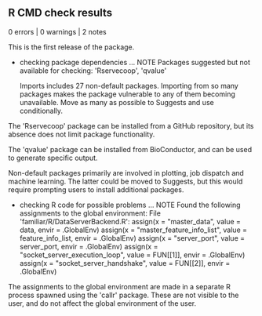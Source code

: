 ## R CMD check results

0 errors | 0 warnings | 2 notes

This is the first release of the package.

* checking package dependencies ... NOTE
    Packages suggested but not available for checking: 'Rservecoop', 'qvalue'
  
    Imports includes 27 non-default packages.
    Importing from so many packages makes the package vulnerable to any of
    them becoming unavailable.  Move as many as possible to Suggests and
    use conditionally.

The 'Rservecoop' package can be installed from a GitHub repository, but its
absence does not limit package functionality.

The 'qvalue' package can be installed from BioConductor, and can be used to
generate specific output.

Non-default packages primarily are involved in plotting, job dispatch and
machine learning. The latter could be moved to Suggests, but this would require
prompting users to install additional packages.

* checking R code for possible problems ... NOTE
    Found the following assignments to the global environment:
      File 'familiar/R/DataServerBackend.R':
      assign(x = "master_data", value = data, envir = .GlobalEnv)
      assign(x = "master_feature_info_list", value = feature_info_list, 
        envir = .GlobalEnv)
      assign(x = "server_port", value = server_port, envir = .GlobalEnv)
      assign(x = "socket_server_execution_loop", value = FUN[[1]], 
        envir = .GlobalEnv)
      assign(x = "socket_server_handshake", value = FUN[[2]],
        envir = .GlobalEnv)
        
The assignments to the global environment are made in a separate R process
spawned using the 'callr' package. These are not visible to the user, and do not
affect the global environment of the user.
